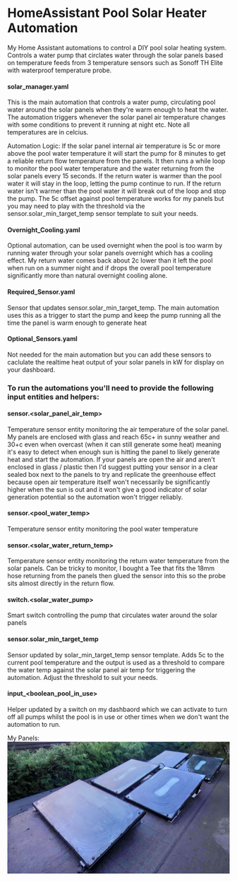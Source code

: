 # HomeAssistant Pool Solar Heater Automation
My Home Assistant automations to control a DIY pool solar heating system. Controls a water pump that circlates water through the solar panels based on temperature feeds from 3 temperature sensors such as Sonoff TH Elite with waterproof temperature probe.

#### **solar_manager.yaml** 
This is the main automation that controls a water pump, circulating pool water around the solar panels when they're warm enough to heat the water. The automation triggers whenever the solar panel air temperature changes with some conditions to prevent it running at night etc. Note all temperatures are in celcius.

Automation Logic: If the solar panel internal air temperature is 5c or more above the pool water temperature it will start the pump for 8 minutes to get a reliable return flow temperature from the panels. It then runs a while loop to monitor the pool water temperature and the water returning from the solar panels every 15 seconds. If the return water is warmer than the pool water it will stay in the loop, letting the pump continue to run. If the return water isn't warmer than the pool water it will break out of the loop and stop the pump. The 5c offset against pool temperature works for my panels but you may need to play with the threshold via the sensor.solar_min_target_temp sensor template to suit your needs.

#### **Overnight_Cooling.yaml**
Optional automation, can be used overnight when the pool is too warm by running water through your solar panels overnight which has a cooling effect. My return water comes back about 2c lower than it left the pool when run on a summer night and if drops the overall pool temperature significantly more than natural overnight cooling alone.

#### **Required_Sensor.yaml**
Sensor that updates sensor.solar_min_target_temp. The main automation uses this as a trigger to start the pump and keep the pump running all the time the panel is warm enough to generate heat

#### **Optional_Sensors.yaml**
Not needed for the main automation but you can add these sensors to caclulate the realtime heat output of your solar panels in kW for display on your dashboard.



### **To run the automations you'll need to provide the following input entities and helpers:**

#### **sensor.<solar_panel_air_temp>**
Temperature sensor entity monitoring the air temperature of the solar panel. My panels are enclosed with glass and reach 65c+ in sunny weather and 30+c even when overcast (when it can still generate some heat) meaning it's easy to detect when enough sun is hitting the panel to likely generate heat and start the automation. If your panels are open the air and aren't enclosed in glass / plastic then I'd suggest putting your sensor in a clear sealed box next to the panels to try and replicate the greenhouse effect because open air temperature itself won't necessarily be significantly higher when the sun is out and it won't give a good indicator of solar generation potential so the automation won't trigger reliably.

#### **sensor.<pool_water_temp>**
Temperature sensor entity monitoring the pool water temperature

#### **sensor.<solar_water_return_temp>**
Temperature sensor entity monitoring the return water temperature from the solar panels. Can be tricky to monitor, I bought a Tee that fits the 18mm hose returning from the panels then glued the sensor into this so the probe sits almost directly in the return flow.

#### **switch.<solar_water_pump>**
Smart switch controlling the pump that circulates water around the solar panels

#### **sensor.solar_min_target_temp**
Sensor updated by solar_min_target_temp sensor template. Adds 5c to the current pool temperature and the output is used as a threshold to compare the water temp against the solar panel air temp for triggering the automation. Adjust the threshold to suit your needs.

#### **input_<boolean_pool_in_use>**
Helper updated by a switch on my dashbaord which we can activate to turn off all pumps whilst the pool is in use or other times when we don't want the automation to run.

My Panels:
![alt text](https://github.com/LocobladeHA/HomeAssistant_Pool_Solar_Heater/blob/cacfb90a23c6a91f953364447e5dc6ef1134b21/MySolarPanels.jpg?raw=true "Pool Solar Panels")
